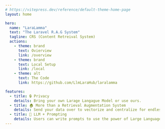 ```yaml
---
# https://vitepress.dev/reference/default-theme-home-page
layout: home

hero:
  name: "LaraLamma"
  text: "The Laravel R.A.G System"
  tagline: CRS (Content Retreival System)
  actions:
    - theme: brand
      text: Ovierview
      link: /overview
    - theme: brand
      text: Local Setup
      link: /local
    - theme: alt
      text: The Code
      link: https://github.com/LlmLaraHub/laralamma

features:
  - title: 🔒 Privacy
    details: Bring your own Larage Langague Model or use ours.
  - title: 🏠 More than a Retrieval Augmentation System 
    details: Send your data over to vectorize and centralize for endless uses.
  - title: 💪 LLM + Prompting
    details: Users can write prompts to use the power of Large Language Models
---
```


